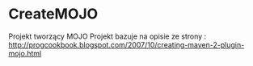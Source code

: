 CreateMOJO
==========

Projekt tworzący MOJO 
Projekt bazuje na opisie ze strony : 
http://progcookbook.blogspot.com/2007/10/creating-maven-2-plugin-mojo.html
